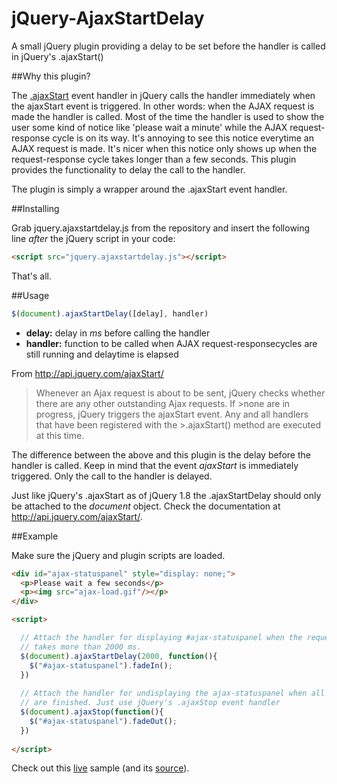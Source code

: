 jQuery-AjaxStartDelay
=================

A small jQuery plugin providing a delay to be set before the handler is called in jQuery's .ajaxStart()


##Why this plugin?

The [.ajaxStart](http://api.jquery.com/ajaxStart/) event handler in jQuery calls the handler immediately when the ajaxStart event is triggered. In other words: when the AJAX request is made the handler is called. Most of the time the handler is used to show the user some kind of notice like 'please wait a minute' while the AJAX request-response cycle is on its way. It's annoying to see this notice everytime an AJAX request is made. It's nicer when this notice only shows up when the request-response cycle takes longer than a few seconds. This plugin provides the functionality to delay the call to the handler. 

The plugin is simply a wrapper around the .ajaxStart event handler.

##Installing

Grab jquery.ajaxstartdelay.js from the repository and insert the following line _after_ the jQuery script in your code:
```html
<script src="jquery.ajaxstartdelay.js"></script>
```

That's all.

##Usage

```javascript
$(document).ajaxStartDelay([delay], handler)
```
* **delay:** delay in _ms_ before calling the handler
* **handler:** function to be called when AJAX request-responsecycles are still running and delaytime is elapsed

From http://api.jquery.com/ajaxStart/

>Whenever an Ajax request is about to be sent, jQuery checks whether there are any other outstanding Ajax requests. If >none are in progress, jQuery triggers the ajaxStart event. Any and all handlers that have been registered with the >.ajaxStart() method are executed at this time.

The difference between the above and this plugin is the delay before the handler is called. Keep in mind that the event _ajaxStart_ is immediately triggered. Only the call to the handler is delayed.

Just like jQuery's .ajaxStart as of jQuery 1.8 the .ajaxStartDelay should only be attached to the _document_ object. Check the documentation at http://api.jquery.com/ajaxStart/.

##Example

Make sure the jQuery and plugin scripts are loaded.

```html
<div id="ajax-statuspanel" style="display: none;">
  <p>Please wait a few seconds</p>
  <p><img src="ajax-load.gif"/></p>
</div>

<script>

  // Attach the handler for displaying #ajax-statuspanel when the request-response cycle
  // takes more than 2000 ms. 
  $(document).ajaxStartDelay(2000, function(){
    $("#ajax-statuspanel").fadeIn();
  })
  
  // Attach the handler for undisplaying the ajax-statuspanel when all request-response cycles
  // are finished. Just use jQuery's .ajaxStop event handler
  $(document).ajaxStop(function(){
    $("#ajax-statuspanel").fadeOut();
  })
  
</script>
```

Check out this [live](http://www.invetek.nl/samples/ajaxstartdelay) sample (and its [source](sample)).


